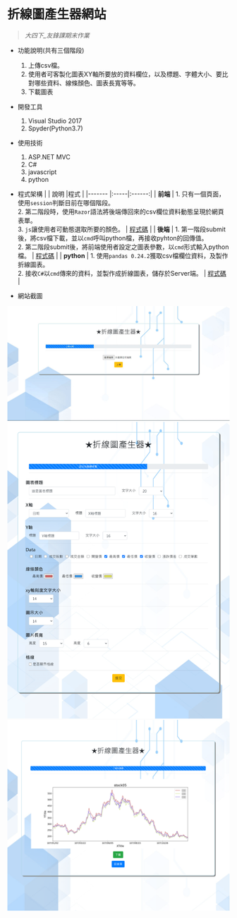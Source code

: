 # 折線圖產生器網站
> _大四下_友鋒課期末作業_   

* 功能說明(共有三個階段)
  1. 上傳csv檔。
  2. 使用者可客製化圖表XY軸所要放的資料欄位，以及標題、字體大小、要比對哪些資料、線條顏色、圖表長寬等等。
  3. 下載圖表

* 開發工具
  1. Visual Studio 2017
  2. Spyder(Python3.7)

* 使用技術
  1. ASP.NET MVC
  2. C#
  3. javascript
  4. python  
  
* 程式架構
  |        | 說明 |程式 |
  |------- |:-----|:------:|
  | **前端**   |  1. 只有一個頁面，使用`session`判斷目前在哪個階段。</br>2. 第二階段時，使用`Razor`語法將後端傳回來的csv欄位資料動態呈現於網頁表單。</br>3. `js`讓使用者可動態選取所要的顏色。  |  [程式碼](https://github.com/hank444tw/0617Work/blob/master/0617Work/Views/Home/Index.cshtml) |
  | **後端**   |  1. 第一階段submit後，將csv檔下載，並以`cmd`呼叫python檔，再接收pyhton的回傳值。 </br>2. 第二階段submit後，將前端使用者設定之圖表參數，以`cmd`形式輸入python檔。  |  [程式碼](https://github.com/hank444tw/0617Work/blob/master/0617Work/Controllers/HomeController.cs) |
  | **python** |  1. 使用`pandas 0.24.2`獲取csv檔欄位資料，及製作折線圖表。</br>2. 接收`C#`以`cmd`傳來的資料，並製作成折線圖表，儲存於Server端。  |   [程式碼](https://github.com/hank444tw/0617Work/blob/master/0617Work/Python/0617Work.py) |     

* 網站截圖
<img src="https://github.com/hank444tw/0617Work/blob/master/Demo1.JPG" stryle="float:right" />  

<img src="https://github.com/hank444tw/0617Work/blob/master/Demo2.png" stryle="float:right" />    

<img src="https://github.com/hank444tw/0617Work/blob/master/Demo3.png" stryle="float:right" />
